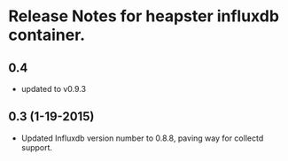# Release Notes for heapster influxdb container.

## 0.4
- updated to v0.9.3

## 0.3 (1-19-2015)
- Updated Influxdb version number to 0.8.8, paving way for collectd support.
